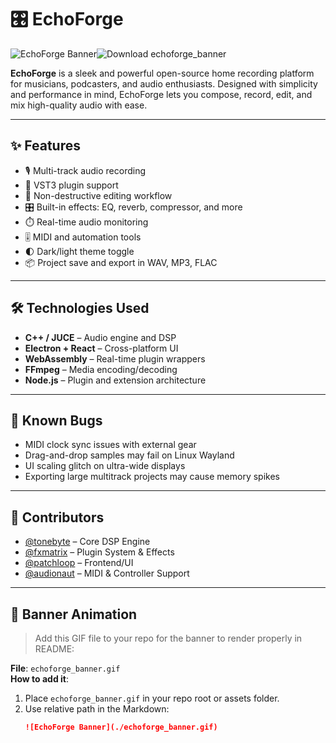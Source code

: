 # 🎛️ EchoForge

![EchoForge Banner](./echoforge_banner.gif)![Download echoforge_banner](https://github.com/user-attachments/assets/9b42839f-7c19-44ce-86fd-13ff6424c61b)


**EchoForge** is a sleek and powerful open-source home recording platform for musicians, podcasters, and audio enthusiasts. Designed with simplicity and performance in mind, EchoForge lets you compose, record, edit, and mix high-quality audio with ease.

---

## ✨ Features

- 🎙️ Multi-track audio recording
- 🧩 VST3 plugin support
- 🧠 Non-destructive editing workflow
- 🎛️ Built-in effects: EQ, reverb, compressor, and more
- ⏱️ Real-time audio monitoring
- 🎚️ MIDI and automation tools
- 🌓 Dark/light theme toggle
- 📦 Project save and export in WAV, MP3, FLAC

---

## 🛠️ Technologies Used

- **C++ / JUCE** – Audio engine and DSP
- **Electron + React** – Cross-platform UI
- **WebAssembly** – Real-time plugin wrappers
- **FFmpeg** – Media encoding/decoding
- **Node.js** – Plugin and extension architecture

---

## 🐞 Known Bugs

- MIDI clock sync issues with external gear
- Drag-and-drop samples may fail on Linux Wayland
- UI scaling glitch on ultra-wide displays
- Exporting large multitrack projects may cause memory spikes

---

## 👥 Contributors

- [@tonebyte](https://github.com/tonebyte) – Core DSP Engine
- [@fxmatrix](https://github.com/fxmatrix) – Plugin System & Effects
- [@patchloop](https://github.com/patchloop) – Frontend/UI
- [@audionaut](https://github.com/audionaut) – MIDI & Controller Support

---

## 📸 Banner Animation

> Add this GIF file to your repo for the banner to render properly in README:

**File**: `echoforge_banner.gif`  
**How to add it**:
1. Place `echoforge_banner.gif` in your repo root or assets folder.
2. Use relative path in the Markdown:  
   ```markdown
   ![EchoForge Banner](./echoforge_banner.gif)
